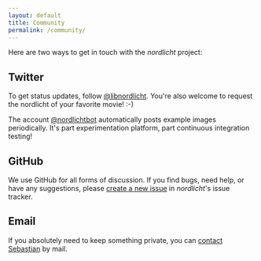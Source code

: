 ```yaml
---
layout: default
title: Community
permalink: /community/
---
```


Here are two ways to get in touch with the *nordlicht* project:

## Twitter

To get status updates, follow [@libnordlicht](https://twitter.com/libnordlicht). You're also welcome to request the nordlicht of your favorite movie! :-)

The account [@nordlichtbot](https://twitter.com/nordlichtbot) automatically posts example images periodically. It's part experimentation platform, part continuous integration testing!

## GitHub

We use GitHub for all forms of discussion. If you find bugs, need help, or have any suggestions, please [create a new issue](https://github.com/nordlicht/nordlicht/issues/new) in *nordlicht*'s issue tracker.

## Email

If you absolutely need to keep something private, you can [contact Sebastian](https://morr.cc/about/) by mail.
